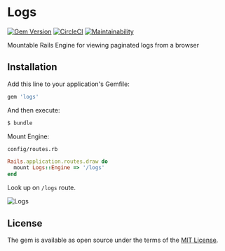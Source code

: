 # Logs
[![Gem Version](https://badge.fury.io/rb/logs.svg)](https://badge.fury.io/rb/logs)
[![CircleCI](https://circleci.com/gh/kirillshevch/logs.svg?style=shield&circle-token=5e904bb791d31a5f8bd06b0cf29746f69aeb6caa)](https://circleci.com/gh/kirillshevch/logs)
[![Maintainability](https://api.codeclimate.com/v1/badges/c121e93550b2e6e4d2ae/maintainability)](https://codeclimate.com/github/kirillshevch/logs/maintainability)

Mountable Rails Engine for viewing paginated logs from a browser

## Installation
Add this line to your application's Gemfile:

```ruby
gem 'logs'
```

And then execute:
```bash
$ bundle
```

Mount Engine:

`config/routes.rb`
```ruby
Rails.application.routes.draw do
  mount Logs::Engine => '/logs'
end
```

Look up on `/logs` route.

![Logs](https://github.com/kirillshevch/logs/blob/master/demo.jpg "Logs")

## License
The gem is available as open source under the terms of the [MIT License](http://opensource.org/licenses/MIT).
